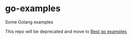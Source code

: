# go-examples
Some Golang examples

This repo will be deprecated and move to [Best go examples](https://github.com/dasalgadoc/best-go-examples)
